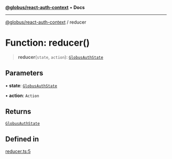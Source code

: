 [**@globus/react-auth-context**](../README.md) • **Docs**

***

[@globus/react-auth-context](../README.md) / reducer

# Function: reducer()

> **reducer**(`state`, `action`): [`GlobusAuthState`](../type-aliases/GlobusAuthState.md)

## Parameters

• **state**: [`GlobusAuthState`](../type-aliases/GlobusAuthState.md)

• **action**: `Action`

## Returns

[`GlobusAuthState`](../type-aliases/GlobusAuthState.md)

## Defined in

[reducer.ts:5](https://github.com/globus/react-auth-context/blob/2c31bc060e9e5dfb4ea8fae77304d11aff810855/src/reducer.ts#L5)
